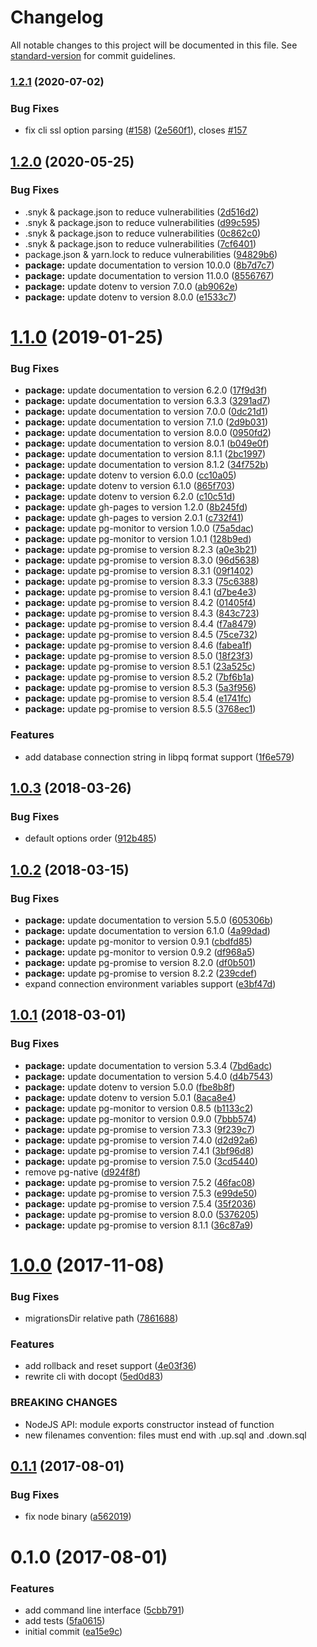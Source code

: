 # Changelog

All notable changes to this project will be documented in this file. See [standard-version](https://github.com/conventional-changelog/standard-version) for commit guidelines.

### [1.2.1](https://github.com/urbica/pg-migrate/compare/v1.2.0...v1.2.1) (2020-07-02)


### Bug Fixes

* fix cli ssl option parsing ([#158](https://github.com/urbica/pg-migrate/issues/158)) ([2e560f1](https://github.com/urbica/pg-migrate/commit/2e560f137ee1ac955972ed8539359c96334f6816)), closes [#157](https://github.com/urbica/pg-migrate/issues/157)

## [1.2.0](https://github.com/urbica/pg-migrate/compare/v1.1.0...v1.2.0) (2020-05-25)


### Bug Fixes

* .snyk & package.json to reduce vulnerabilities ([2d516d2](https://github.com/urbica/pg-migrate/commit/2d516d2d71a9064c622b7dc9899f8a2d4fcdce79))
* .snyk & package.json to reduce vulnerabilities ([d99c595](https://github.com/urbica/pg-migrate/commit/d99c595bec0f06f72f2ba26696a9d5eafebe4dfb))
* .snyk & package.json to reduce vulnerabilities ([0c862c0](https://github.com/urbica/pg-migrate/commit/0c862c085eb759ed25731fa4045428bebc6e7bc3))
* .snyk & package.json to reduce vulnerabilities ([7cf6401](https://github.com/urbica/pg-migrate/commit/7cf640135160bd5c13d3671f6b5800f22d01e9f8))
* package.json & yarn.lock to reduce vulnerabilities ([94829b6](https://github.com/urbica/pg-migrate/commit/94829b64bf0c5cf029cced05cfe4f06630e13026))
* **package:** update documentation to version 10.0.0 ([8b7d7c7](https://github.com/urbica/pg-migrate/commit/8b7d7c781cb5478c18d9e68b95b079e779dc7f06))
* **package:** update documentation to version 11.0.0 ([8556767](https://github.com/urbica/pg-migrate/commit/8556767ee12fe0dd4116e93907c71c258509754b))
* **package:** update dotenv to version 7.0.0 ([ab9062e](https://github.com/urbica/pg-migrate/commit/ab9062e67db8b993563a56d5b850968a923c7b09))
* **package:** update dotenv to version 8.0.0 ([e1533c7](https://github.com/urbica/pg-migrate/commit/e1533c79a40b411ab12fc9da128bf29f04afd8de))

<a name="1.1.0"></a>
# [1.1.0](https://github.com/urbica/pg-migrate/compare/v1.0.3...v1.1.0) (2019-01-25)


### Bug Fixes

* **package:** update documentation to version 6.2.0 ([17f9d3f](https://github.com/urbica/pg-migrate/commit/17f9d3f))
* **package:** update documentation to version 6.3.3 ([3291ad7](https://github.com/urbica/pg-migrate/commit/3291ad7))
* **package:** update documentation to version 7.0.0 ([0dc21d1](https://github.com/urbica/pg-migrate/commit/0dc21d1))
* **package:** update documentation to version 7.1.0 ([2d9b031](https://github.com/urbica/pg-migrate/commit/2d9b031))
* **package:** update documentation to version 8.0.0 ([0950fd2](https://github.com/urbica/pg-migrate/commit/0950fd2))
* **package:** update documentation to version 8.0.1 ([b049e0f](https://github.com/urbica/pg-migrate/commit/b049e0f))
* **package:** update documentation to version 8.1.1 ([2bc1997](https://github.com/urbica/pg-migrate/commit/2bc1997))
* **package:** update documentation to version 8.1.2 ([34f752b](https://github.com/urbica/pg-migrate/commit/34f752b))
* **package:** update dotenv to version 6.0.0 ([cc10a05](https://github.com/urbica/pg-migrate/commit/cc10a05))
* **package:** update dotenv to version 6.1.0 ([865f703](https://github.com/urbica/pg-migrate/commit/865f703))
* **package:** update dotenv to version 6.2.0 ([c10c51d](https://github.com/urbica/pg-migrate/commit/c10c51d))
* **package:** update gh-pages to version 1.2.0 ([8b245fd](https://github.com/urbica/pg-migrate/commit/8b245fd))
* **package:** update gh-pages to version 2.0.1 ([c732f41](https://github.com/urbica/pg-migrate/commit/c732f41))
* **package:** update pg-monitor to version 1.0.0 ([75a5dac](https://github.com/urbica/pg-migrate/commit/75a5dac))
* **package:** update pg-monitor to version 1.0.1 ([128b9ed](https://github.com/urbica/pg-migrate/commit/128b9ed))
* **package:** update pg-promise to version 8.2.3 ([a0e3b21](https://github.com/urbica/pg-migrate/commit/a0e3b21))
* **package:** update pg-promise to version 8.3.0 ([96d5638](https://github.com/urbica/pg-migrate/commit/96d5638))
* **package:** update pg-promise to version 8.3.1 ([09f1402](https://github.com/urbica/pg-migrate/commit/09f1402))
* **package:** update pg-promise to version 8.3.3 ([75c6388](https://github.com/urbica/pg-migrate/commit/75c6388))
* **package:** update pg-promise to version 8.4.1 ([d7be4e3](https://github.com/urbica/pg-migrate/commit/d7be4e3))
* **package:** update pg-promise to version 8.4.2 ([01405f4](https://github.com/urbica/pg-migrate/commit/01405f4))
* **package:** update pg-promise to version 8.4.3 ([843c723](https://github.com/urbica/pg-migrate/commit/843c723))
* **package:** update pg-promise to version 8.4.4 ([f7a8479](https://github.com/urbica/pg-migrate/commit/f7a8479))
* **package:** update pg-promise to version 8.4.5 ([75ce732](https://github.com/urbica/pg-migrate/commit/75ce732))
* **package:** update pg-promise to version 8.4.6 ([fabea1f](https://github.com/urbica/pg-migrate/commit/fabea1f))
* **package:** update pg-promise to version 8.5.0 ([18f23f3](https://github.com/urbica/pg-migrate/commit/18f23f3))
* **package:** update pg-promise to version 8.5.1 ([23a525c](https://github.com/urbica/pg-migrate/commit/23a525c))
* **package:** update pg-promise to version 8.5.2 ([7bf6b1a](https://github.com/urbica/pg-migrate/commit/7bf6b1a))
* **package:** update pg-promise to version 8.5.3 ([5a3f956](https://github.com/urbica/pg-migrate/commit/5a3f956))
* **package:** update pg-promise to version 8.5.4 ([e1741fc](https://github.com/urbica/pg-migrate/commit/e1741fc))
* **package:** update pg-promise to version 8.5.5 ([3768ec1](https://github.com/urbica/pg-migrate/commit/3768ec1))


### Features

* add database connection string in libpq format support ([1f6e579](https://github.com/urbica/pg-migrate/commit/1f6e579))



<a name="1.0.3"></a>
## [1.0.3](https://github.com/urbica/pg-migrate/compare/v1.0.2...v1.0.3) (2018-03-26)


### Bug Fixes

* default options order ([912b485](https://github.com/urbica/pg-migrate/commit/912b485))



<a name="1.0.2"></a>
## [1.0.2](https://github.com/urbica/pg-migrate/compare/v1.0.1...v1.0.2) (2018-03-15)


### Bug Fixes

* **package:** update documentation to version 5.5.0 ([605306b](https://github.com/urbica/pg-migrate/commit/605306b))
* **package:** update documentation to version 6.1.0 ([4a99dad](https://github.com/urbica/pg-migrate/commit/4a99dad))
* **package:** update pg-monitor to version 0.9.1 ([cbdfd85](https://github.com/urbica/pg-migrate/commit/cbdfd85))
* **package:** update pg-monitor to version 0.9.2 ([df968a5](https://github.com/urbica/pg-migrate/commit/df968a5))
* **package:** update pg-promise to version 8.2.0 ([df0b501](https://github.com/urbica/pg-migrate/commit/df0b501))
* **package:** update pg-promise to version 8.2.2 ([239cdef](https://github.com/urbica/pg-migrate/commit/239cdef))
* expand connection environment variables support ([e3bf47d](https://github.com/urbica/pg-migrate/commit/e3bf47d))



<a name="1.0.1"></a>
## [1.0.1](https://github.com/urbica/pg-migrate/compare/v1.0.0...v1.0.1) (2018-03-01)


### Bug Fixes

* **package:** update documentation to version 5.3.4 ([7bd6adc](https://github.com/urbica/pg-migrate/commit/7bd6adc))
* **package:** update documentation to version 5.4.0 ([d4b7543](https://github.com/urbica/pg-migrate/commit/d4b7543))
* **package:** update dotenv to version 5.0.0 ([fbe8b8f](https://github.com/urbica/pg-migrate/commit/fbe8b8f))
* **package:** update dotenv to version 5.0.1 ([8aca8e4](https://github.com/urbica/pg-migrate/commit/8aca8e4))
* **package:** update pg-monitor to version 0.8.5 ([b1133c2](https://github.com/urbica/pg-migrate/commit/b1133c2))
* **package:** update pg-monitor to version 0.9.0 ([7bbb574](https://github.com/urbica/pg-migrate/commit/7bbb574))
* **package:** update pg-promise to version 7.3.3 ([9f239c7](https://github.com/urbica/pg-migrate/commit/9f239c7))
* **package:** update pg-promise to version 7.4.0 ([d2d92a6](https://github.com/urbica/pg-migrate/commit/d2d92a6))
* **package:** update pg-promise to version 7.4.1 ([3bf96d8](https://github.com/urbica/pg-migrate/commit/3bf96d8))
* **package:** update pg-promise to version 7.5.0 ([3cd5440](https://github.com/urbica/pg-migrate/commit/3cd5440))
* remove pg-native ([d924f8f](https://github.com/urbica/pg-migrate/commit/d924f8f))
* **package:** update pg-promise to version 7.5.2 ([46fac08](https://github.com/urbica/pg-migrate/commit/46fac08))
* **package:** update pg-promise to version 7.5.3 ([e99de50](https://github.com/urbica/pg-migrate/commit/e99de50))
* **package:** update pg-promise to version 7.5.4 ([35f2036](https://github.com/urbica/pg-migrate/commit/35f2036))
* **package:** update pg-promise to version 8.0.0 ([5376205](https://github.com/urbica/pg-migrate/commit/5376205))
* **package:** update pg-promise to version 8.1.1 ([36c87a9](https://github.com/urbica/pg-migrate/commit/36c87a9))



<a name="1.0.0"></a>
# [1.0.0](https://github.com/urbica/pg-migrate/compare/v0.1.1...v1.0.0) (2017-11-08)


### Bug Fixes

* migrationsDir relative path ([7861688](https://github.com/urbica/pg-migrate/commit/7861688))


### Features

* add rollback and reset support ([4e03f36](https://github.com/urbica/pg-migrate/commit/4e03f36))
* rewrite cli with docopt ([5ed0d83](https://github.com/urbica/pg-migrate/commit/5ed0d83))


### BREAKING CHANGES

* NodeJS API: module exports constructor instead of function
* new filenames convention: files must end with .up.sql and .down.sql



<a name="0.1.1"></a>
## [0.1.1](https://github.com/urbica/pg-migrate/compare/v0.1.0...v0.1.1) (2017-08-01)


### Bug Fixes

* fix node binary ([a562019](https://github.com/urbica/pg-migrate/commit/a562019))



<a name="0.1.0"></a>
# 0.1.0 (2017-08-01)


### Features

* add command line interface ([5cbb791](https://github.com/urbica/pg-migrate/commit/5cbb791))
* add tests ([5fa0615](https://github.com/urbica/pg-migrate/commit/5fa0615))
* initial commit ([ea15e9c](https://github.com/urbica/pg-migrate/commit/ea15e9c))
